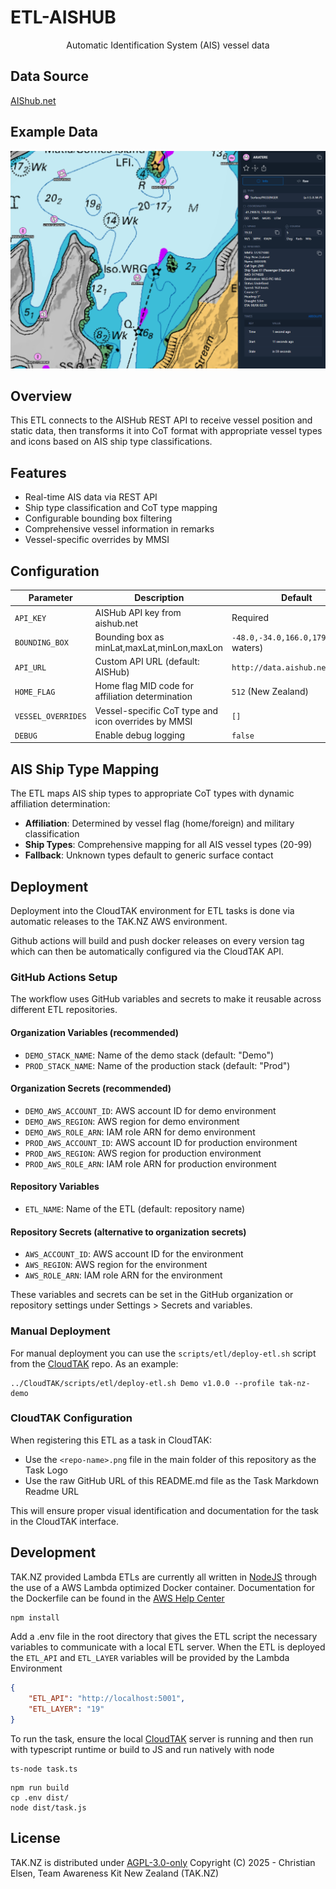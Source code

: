 # ETL-AISHUB

<p align='center'>Automatic Identification System (AIS) vessel data</p>


## Data Source

[AIShub.net](https://www.aishub.net/api)

## Example Data

![AISHub Vessel locations](docs/etl-aishub.png)

## Overview

This ETL connects to the AISHub REST API to receive vessel position and static data, then transforms it into CoT format with appropriate vessel types and icons based on AIS ship type classifications.

## Features

- Real-time AIS data via REST API
- Ship type classification and CoT type mapping
- Configurable bounding box filtering
- Comprehensive vessel information in remarks
- Vessel-specific overrides by MMSI

## Configuration

| Parameter | Description | Default |
|-----------|-------------|---------|
| `API_KEY` | AISHub API key from aishub.net | Required |
| `BOUNDING_BOX` | Bounding box as minLat,maxLat,minLon,maxLon | `-48.0,-34.0,166.0,179.0` (NZ waters) |
| `API_URL` | Custom API URL (default: AISHub) | `http://data.aishub.net/ws.php` |
| `HOME_FLAG` | Home flag MID code for affiliation determination | `512` (New Zealand) |
| `VESSEL_OVERRIDES` | Vessel-specific CoT type and icon overrides by MMSI | `[]` |
| `DEBUG` | Enable debug logging | `false` |

## AIS Ship Type Mapping

The ETL maps AIS ship types to appropriate CoT types with dynamic affiliation determination:

- **Affiliation**: Determined by vessel flag (home/foreign) and military classification
- **Ship Types**: Comprehensive mapping for all AIS vessel types (20-99)
- **Fallback**: Unknown types default to generic surface contact

## Deployment

Deployment into the CloudTAK environment for ETL tasks is done via automatic releases to the TAK.NZ AWS environment.

Github actions will build and push docker releases on every version tag which can then be automatically configured via the
CloudTAK API.

### GitHub Actions Setup

The workflow uses GitHub variables and secrets to make it reusable across different ETL repositories.

#### Organization Variables (recommended)
- `DEMO_STACK_NAME`: Name of the demo stack (default: "Demo")
- `PROD_STACK_NAME`: Name of the production stack (default: "Prod")

#### Organization Secrets (recommended)
- `DEMO_AWS_ACCOUNT_ID`: AWS account ID for demo environment
- `DEMO_AWS_REGION`: AWS region for demo environment
- `DEMO_AWS_ROLE_ARN`: IAM role ARN for demo environment
- `PROD_AWS_ACCOUNT_ID`: AWS account ID for production environment
- `PROD_AWS_REGION`: AWS region for production environment
- `PROD_AWS_ROLE_ARN`: IAM role ARN for production environment

#### Repository Variables
- `ETL_NAME`: Name of the ETL (default: repository name)

#### Repository Secrets (alternative to organization secrets)
- `AWS_ACCOUNT_ID`: AWS account ID for the environment
- `AWS_REGION`: AWS region for the environment
- `AWS_ROLE_ARN`: IAM role ARN for the environment

These variables and secrets can be set in the GitHub organization or repository settings under Settings > Secrets and variables.

### Manual Deployment

For manual deployment you can use the `scripts/etl/deploy-etl.sh` script from the [CloudTAK](https://github.com/TAK-NZ/CloudTAK/) repo.
As an example: 
```
../CloudTAK/scripts/etl/deploy-etl.sh Demo v1.0.0 --profile tak-nz-demo
```

### CloudTAK Configuration

When registering this ETL as a task in CloudTAK:

- Use the `<repo-name>.png` file in the main folder of this repository as the Task Logo
- Use the raw GitHub URL of this README.md file as the Task Markdown Readme URL

This will ensure proper visual identification and documentation for the task in the CloudTAK interface.

## Development

TAK.NZ provided Lambda ETLs are currently all written in [NodeJS](https://nodejs.org/en) through the use of a AWS Lambda optimized
Docker container. Documentation for the Dockerfile can be found in the [AWS Help Center](https://docs.aws.amazon.com/lambda/latest/dg/images-create.html)

```sh
npm install
```

Add a .env file in the root directory that gives the ETL script the necessary variables to communicate with a local ETL server.
When the ETL is deployed the `ETL_API` and `ETL_LAYER` variables will be provided by the Lambda Environment

```json
{
    "ETL_API": "http://localhost:5001",
    "ETL_LAYER": "19"
}
```

To run the task, ensure the local [CloudTAK](https://github.com/TAK-NZ/CloudTAK/) server is running and then run with typescript runtime
or build to JS and run natively with node

```
ts-node task.ts
```

```
npm run build
cp .env dist/
node dist/task.js
```

## License

TAK.NZ is distributed under [AGPL-3.0-only](LICENSE)
Copyright (C) 2025 - Christian Elsen, Team Awareness Kit New Zealand (TAK.NZ)
